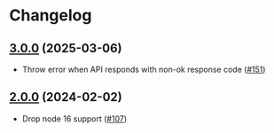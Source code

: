 # Changelog

## [3.0.0](https://github.com/raul72/browsermob-proxy-api-client/compare/2.0.0...3.0.0) (2025-03-06)

- Throw error when API responds with non-ok response code ([#151](https://github.com/raul72/browsermob-proxy-api-client/pull/151))

## [2.0.0](https://github.com/raul72/browsermob-proxy-api-client/compare/1.0.2...2.0.0) (2024-02-02)

- Drop node 16 support ([#107](https://github.com/raul72/browsermob-proxy-api-client/pull/107))
